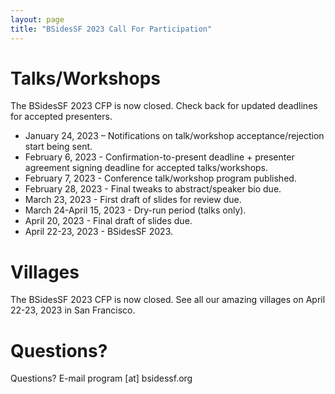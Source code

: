 ```yaml
---
layout: page
title: "BSidesSF 2023 Call For Participation"
---
```


# **Talks/Workshops**

The BSidesSF 2023 CFP is now closed. Check back for updated deadlines for accepted presenters.

- January 24, 2023 – Notifications on talk/workshop acceptance/rejection start being sent.
- February 6, 2023 - Confirmation-to-present deadline + presenter agreement signing deadline for accepted talks/workshops.
- February 7, 2023 - Conference talk/workshop program published.
- February 28, 2023 - Final tweaks to abstract/speaker bio due.
- March 23, 2023 - First draft of slides for review due.
- March 24-April 15, 2023 - Dry-run period (talks only).
- April 20, 2023 - Final draft of slides due.
- April 22-23, 2023 - BSidesSF 2023.

# **Villages**

The BSidesSF 2023 CFP is now closed. See all our amazing villages on April 22-23, 2023 in San Francisco.

# Questions?

Questions? E-mail program [at] bsidessf.org
